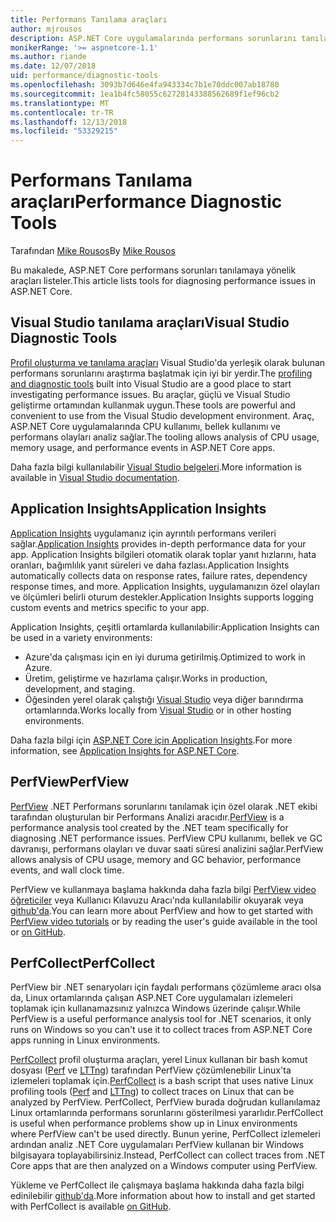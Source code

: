 ```yaml
---
title: Performans Tanılama araçları
author: mjrousos
description: ASP.NET Core uygulamalarında performans sorunlarını tanılamak için faydalı araçlar.
monikerRange: '>= aspnetcore-1.1'
ms.author: riande
ms.date: 12/07/2018
uid: performance/diagnostic-tools
ms.openlocfilehash: 3093b7d646e4fa943334c7b1e70ddc007ab18780
ms.sourcegitcommit: 1ea1b4fc58055c62728143388562689f1ef96cb2
ms.translationtype: MT
ms.contentlocale: tr-TR
ms.lasthandoff: 12/13/2018
ms.locfileid: "53329215"
---
```

# <a name="performance-diagnostic-tools"></a><span data-ttu-id="7118d-103">Performans Tanılama araçları</span><span class="sxs-lookup"><span data-stu-id="7118d-103">Performance Diagnostic Tools</span></span>

<span data-ttu-id="7118d-104">Tarafından [Mike Rousos](https://github.com/mjrousos)</span><span class="sxs-lookup"><span data-stu-id="7118d-104">By [Mike Rousos](https://github.com/mjrousos)</span></span>

<span data-ttu-id="7118d-105">Bu makalede, ASP.NET Core performans sorunları tanılamaya yönelik araçları listeler.</span><span class="sxs-lookup"><span data-stu-id="7118d-105">This article lists tools for diagnosing performance issues in ASP.NET Core.</span></span>

## <a name="visual-studio-diagnostic-tools"></a><span data-ttu-id="7118d-106">Visual Studio tanılama araçları</span><span class="sxs-lookup"><span data-stu-id="7118d-106">Visual Studio Diagnostic Tools</span></span>

<span data-ttu-id="7118d-107">[Profil oluşturma ve tanılama araçları](/visualstudio/profiling) Visual Studio'da yerleşik olarak bulunan performans sorunlarını araştırma başlatmak için iyi bir yerdir.</span><span class="sxs-lookup"><span data-stu-id="7118d-107">The [profiling and diagnostic tools](/visualstudio/profiling) built into Visual Studio are a good place to start investigating performance issues.</span></span> <span data-ttu-id="7118d-108">Bu araçlar, güçlü ve Visual Studio geliştirme ortamından kullanmak uygun.</span><span class="sxs-lookup"><span data-stu-id="7118d-108">These tools are powerful and convenient to use from the Visual Studio development environment.</span></span> <span data-ttu-id="7118d-109">Araç, ASP.NET Core uygulamalarında CPU kullanımı, bellek kullanımı ve performans olayları analiz sağlar.</span><span class="sxs-lookup"><span data-stu-id="7118d-109">The tooling allows analysis of CPU usage, memory usage, and performance events in ASP.NET Core apps.</span></span>

<span data-ttu-id="7118d-110">Daha fazla bilgi kullanılabilir [Visual Studio belgeleri](/visualstudio/profiling/profiling-overview).</span><span class="sxs-lookup"><span data-stu-id="7118d-110">More information is available in [Visual Studio documentation](/visualstudio/profiling/profiling-overview).</span></span>

## <a name="application-insights"></a><span data-ttu-id="7118d-111">Application Insights</span><span class="sxs-lookup"><span data-stu-id="7118d-111">Application Insights</span></span>

<span data-ttu-id="7118d-112">[Application Insights](/azure/application-insights/app-insights-overview) uygulamanız için ayrıntılı performans verileri sağlar.</span><span class="sxs-lookup"><span data-stu-id="7118d-112">[Application Insights](/azure/application-insights/app-insights-overview) provides in-depth performance data for your app.</span></span> <span data-ttu-id="7118d-113">Application Insights bilgileri otomatik olarak toplar yanıt hızlarını, hata oranları, bağımlılık yanıt süreleri ve daha fazlası.</span><span class="sxs-lookup"><span data-stu-id="7118d-113">Application Insights automatically collects data on response rates, failure rates, dependency response times, and more.</span></span> <span data-ttu-id="7118d-114">Application Insights, uygulamanızın özel olayları ve ölçümleri belirli oturum destekler.</span><span class="sxs-lookup"><span data-stu-id="7118d-114">Application Insights supports logging custom events and metrics specific to your app.</span></span>

<span data-ttu-id="7118d-115">Application Insights, çeşitli ortamlarda kullanılabilir:</span><span class="sxs-lookup"><span data-stu-id="7118d-115">Application Insights can be used in a variety environments:</span></span>

* <span data-ttu-id="7118d-116">Azure'da çalışması için en iyi duruma getirilmiş.</span><span class="sxs-lookup"><span data-stu-id="7118d-116">Optimized to work in Azure.</span></span>
* <span data-ttu-id="7118d-117">Üretim, geliştirme ve hazırlama çalışır.</span><span class="sxs-lookup"><span data-stu-id="7118d-117">Works in production, development, and staging.</span></span>
* <span data-ttu-id="7118d-118">Öğesinden yerel olarak çalıştığı [Visual Studio](/azure/application-insights/app-insights-visual-studio) veya diğer barındırma ortamlarında.</span><span class="sxs-lookup"><span data-stu-id="7118d-118">Works locally from [Visual Studio](/azure/application-insights/app-insights-visual-studio) or in other hosting environments.</span></span>

<span data-ttu-id="7118d-119">Daha fazla bilgi için [ASP.NET Core için Application Insights](/azure/application-insights/app-insights-asp-net-core).</span><span class="sxs-lookup"><span data-stu-id="7118d-119">For more information, see [Application Insights for ASP.NET Core](/azure/application-insights/app-insights-asp-net-core).</span></span>

## <a name="perfview"></a><span data-ttu-id="7118d-120">PerfView</span><span class="sxs-lookup"><span data-stu-id="7118d-120">PerfView</span></span>

<span data-ttu-id="7118d-121">[PerfView](https://github.com/Microsoft/perfview) .NET Performans sorunlarını tanılamak için özel olarak .NET ekibi tarafından oluşturulan bir Performans Analizi aracıdır.</span><span class="sxs-lookup"><span data-stu-id="7118d-121">[PerfView](https://github.com/Microsoft/perfview) is a performance analysis tool created by the .NET team specifically for diagnosing .NET performance issues.</span></span> <span data-ttu-id="7118d-122">PerfView CPU kullanımı, bellek ve GC davranışı, performans olayları ve duvar saati süresi analizini sağlar.</span><span class="sxs-lookup"><span data-stu-id="7118d-122">PerfView allows analysis of CPU usage, memory and GC behavior, performance events, and wall clock time.</span></span>

<span data-ttu-id="7118d-123">PerfView ve kullanmaya başlama hakkında daha fazla bilgi [PerfView video öğreticiler](http://channel9.msdn.com/Series/PerfView-Tutorial) veya Kullanıcı Kılavuzu Aracı'nda kullanılabilir okuyarak veya [github'da](https://github.com/Microsoft/perfview).</span><span class="sxs-lookup"><span data-stu-id="7118d-123">You can learn more about PerfView and how to get started with [PerfView video tutorials](http://channel9.msdn.com/Series/PerfView-Tutorial) or by reading the user's guide available in the tool or [on GitHub](https://github.com/Microsoft/perfview).</span></span>

## <a name="perfcollect"></a><span data-ttu-id="7118d-124">PerfCollect</span><span class="sxs-lookup"><span data-stu-id="7118d-124">PerfCollect</span></span>

<span data-ttu-id="7118d-125">PerfView bir .NET senaryoları için faydalı performans çözümleme aracı olsa da, Linux ortamlarında çalışan ASP.NET Core uygulamaları izlemeleri toplamak için kullanamazsınız yalnızca Windows üzerinde çalışır.</span><span class="sxs-lookup"><span data-stu-id="7118d-125">While PerfView is a useful performance analysis tool for .NET scenarios, it only runs on Windows so you can't use it to collect traces from ASP.NET Core apps running in Linux environments.</span></span>

<span data-ttu-id="7118d-126">[PerfCollect](https://github.com/dotnet/coreclr/blob/master/Documentation/project-docs/linux-performance-tracing.md) profil oluşturma araçları, yerel Linux kullanan bir bash komut dosyası ([Perf](https://perf.wiki.kernel.org/index.php/Main_Page) ve [LTTng](https://lttng.org/)) tarafından PerfView çözümlenebilir Linux'ta izlemeleri toplamak için.</span><span class="sxs-lookup"><span data-stu-id="7118d-126">[PerfCollect](https://github.com/dotnet/coreclr/blob/master/Documentation/project-docs/linux-performance-tracing.md) is a bash script that uses native Linux profiling tools ([Perf](https://perf.wiki.kernel.org/index.php/Main_Page) and [LTTng](https://lttng.org/)) to collect traces on Linux that can be analyzed by PerfView.</span></span> <span data-ttu-id="7118d-127">PerfCollect, PerfView burada doğrudan kullanılamaz Linux ortamlarında performans sorunlarını gösterilmesi yararlıdır.</span><span class="sxs-lookup"><span data-stu-id="7118d-127">PerfCollect is useful when performance problems show up in Linux environments where PerfView can't be used directly.</span></span> <span data-ttu-id="7118d-128">Bunun yerine, PerfCollect izlemeleri ardından analiz .NET Core uygulamaları PerfView kullanan bir Windows bilgisayara toplayabilirsiniz.</span><span class="sxs-lookup"><span data-stu-id="7118d-128">Instead, PerfCollect can collect traces from .NET Core apps that are then analyzed on a Windows computer using PerfView.</span></span>

<span data-ttu-id="7118d-129">Yükleme ve PerfCollect ile çalışmaya başlama hakkında daha fazla bilgi edinilebilir [github'da](https://github.com/dotnet/coreclr/blob/master/Documentation/project-docs/linux-performance-tracing.md).</span><span class="sxs-lookup"><span data-stu-id="7118d-129">More information about how to install and get started with PerfCollect is available [on GitHub](https://github.com/dotnet/coreclr/blob/master/Documentation/project-docs/linux-performance-tracing.md).</span></span>
